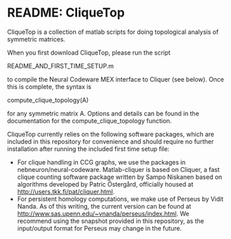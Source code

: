 README: CliqueTop
===

CliqueTop is a collection of matlab scripts for doing topological analysis of symmetric matrices.

When you first download CliqueTop, please run the script 

README_AND_FIRST_TIME_SETUP.m

to compile the Neural Codeware MEX interface to Cliquer (see below). Once this is complete, the syntax is 

compute_clique_topology(A)

for any symmetric matrix A. Options and details can be found in the documentation for the compute_clique_topology function.

CliqueTop currently relies on the following software packages, which are included in this repository for convenience and should require no further installation after running the included first time setup file:

 * For clique handling in CCG graphs, we use the packages in nebneuron/neural-codeware. Matlab-cliquer is based on Cliquer, a fast clique counting software package written by Sampo Niskanen based on algorithms developed by Patric Östergård, officially housed at http://users.tkk.fi/pat/cliquer.html.
 * For persistent homology computations, we make use of Perseus by Vidit Nanda. As of this writing, the current version can be found at http://www.sas.upenn.edu/~vnanda/perseus/index.html. We recommend using the snapshot provided in this repository, as the input/output format for Perseus may change in the future.
